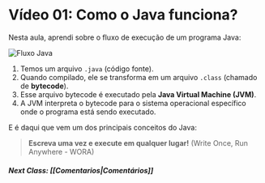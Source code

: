 # Vídeo 01: Como o Java funciona?

Nesta aula, aprendi sobre o fluxo de execução de um programa Java:

![Fluxo Java](../assets/fluxoJava.png)

1.  Temos um arquivo `.java` (código fonte).
2.  Quando compilado, ele se transforma em um arquivo `.class` (chamado de **bytecode**).
3.  Esse arquivo bytecode é executado pela **Java Virtual Machine (JVM)**.
4.  A JVM interpreta o bytecode para o sistema operacional específico onde o programa está sendo executado.

E é daqui que vem um dos principais conceitos do Java:

> **Escreva uma vez e execute em qualquer lugar!** (Write Once, Run Anywhere - WORA)

##### Next Class: [[Comentarios|Comentários]]